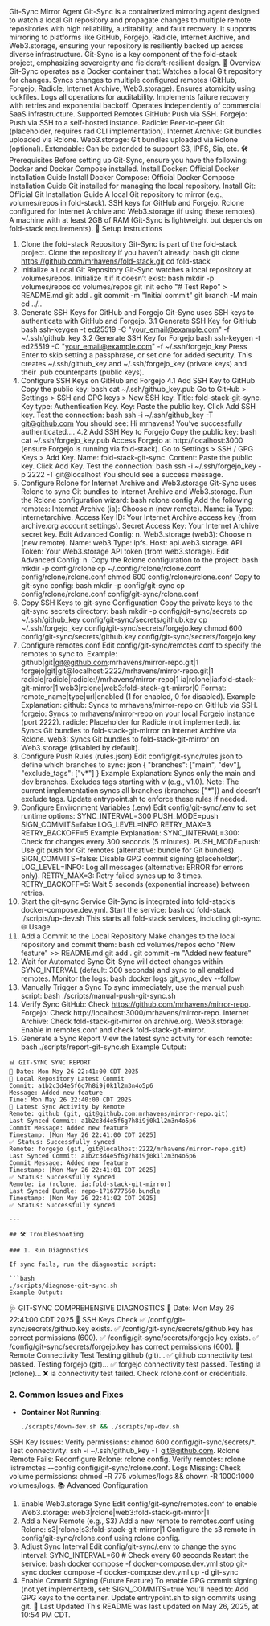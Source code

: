 Git-Sync Mirror Agent
Git-Sync is a containerized mirroring agent designed to watch a local Git repository and propagate changes to multiple remote repositories with high reliability, auditability, and fault recovery. It supports mirroring to platforms like GitHub, Forgejo, Radicle, Internet Archive, and Web3.storage, ensuring your repository is resiliently backed up across diverse infrastructure. Git-Sync is a key component of the fold-stack project, emphasizing sovereignty and fieldcraft-resilient design.
📜 Overview
Git-Sync operates as a Docker container that:
Watches a local Git repository for changes.
Syncs changes to multiple configured remotes (GitHub, Forgejo, Radicle, Internet Archive, Web3.storage).
Ensures atomicity using lockfiles.
Logs all operations for auditability.
Implements failure recovery with retries and exponential backoff.
Operates independently of commercial SaaS infrastructure.
Supported Remotes
GitHub: Push via SSH.
Forgejo: Push via SSH to a self-hosted instance.
Radicle: Peer-to-peer Git (placeholder, requires rad CLI implementation).
Internet Archive: Git bundles uploaded via Rclone.
Web3.storage: Git bundles uploaded via Rclone (optional).
Extendable: Can be extended to support S3, IPFS, Sia, etc.
🛠️ Prerequisites
Before setting up Git-Sync, ensure you have the following:
Docker and Docker Compose installed.
Install Docker: Official Docker Installation Guide
Install Docker Compose: Official Docker Compose Installation Guide
Git installed for managing the local repository.
Install Git: Official Git Installation Guide
A local Git repository to mirror (e.g., volumes/repos in fold-stack).
SSH keys for GitHub and Forgejo.
Rclone configured for Internet Archive and Web3.storage (if using these remotes).
A machine with at least 2GB of RAM (Git-Sync is lightweight but depends on fold-stack requirements).
🚀 Setup Instructions
1. Clone the fold-stack Repository
Git-Sync is part of the fold-stack project. Clone the repository if you haven’t already:
bash
git clone https://github.com/mrhavens/fold-stack.git
cd fold-stack
2. Initialize a Local Git Repository
Git-Sync watches a local repository at volumes/repos. Initialize it if it doesn’t exist:
bash
mkdir -p volumes/repos
cd volumes/repos
git init
echo "# Test Repo" > README.md
git add .
git commit -m "Initial commit"
git branch -M main
cd ../..
3. Generate SSH Keys for GitHub and Forgejo
Git-Sync uses SSH keys to authenticate with GitHub and Forgejo.
3.1 Generate SSH Key for GitHub
bash
ssh-keygen -t ed25519 -C "your_email@example.com" -f ~/.ssh/github_key
3.2 Generate SSH Key for Forgejo
bash
ssh-keygen -t ed25519 -C "your_email@example.com" -f ~/.ssh/forgejo_key
Press Enter to skip setting a passphrase, or set one for added security.
This creates ~/.ssh/github_key and ~/.ssh/forgejo_key (private keys) and their .pub counterparts (public keys).
4. Configure SSH Keys on GitHub and Forgejo
4.1 Add SSH Key to GitHub
Copy the public key:
bash
cat ~/.ssh/github_key.pub
Go to GitHub > Settings > SSH and GPG keys > New SSH key.
Title: fold-stack-git-sync.
Key type: Authentication Key.
Key: Paste the public key.
Click Add SSH key.
Test the connection:
bash
ssh -i ~/.ssh/github_key -T git@github.com
You should see: Hi mrhavens! You’ve successfully authenticated....
4.2 Add SSH Key to Forgejo
Copy the public key:
bash
cat ~/.ssh/forgejo_key.pub
Access Forgejo at http://localhost:3000 (ensure Forgejo is running via fold-stack).
Go to Settings > SSH / GPG Keys > Add Key.
Name: fold-stack-git-sync.
Content: Paste the public key.
Click Add Key.
Test the connection:
bash
ssh -i ~/.ssh/forgejo_key -p 2222 -T git@localhost
You should see a success message.
5. Configure Rclone for Internet Archive and Web3.storage
Git-Sync uses Rclone to sync Git bundles to Internet Archive and Web3.storage.
Run the Rclone configuration wizard:
bash
rclone config
Add the following remotes:
Internet Archive (ia):
Choose n (new remote).
Name: ia
Type: internetarchive.
Access Key ID: Your Internet Archive access key (from archive.org account settings).
Secret Access Key: Your Internet Archive secret key.
Edit Advanced Config: n.
Web3.storage (web3):
Choose n (new remote).
Name: web3
Type: ipfs.
Host: api.web3.storage.
API Token: Your Web3.storage API token (from web3.storage).
Edit Advanced Config: n.
Copy the Rclone configuration to the project:
bash
mkdir -p config/rclone
cp ~/.config/rclone/rclone.conf config/rclone/rclone.conf
chmod 600 config/rclone/rclone.conf
Copy to git-sync config:
bash
mkdir -p config/git-sync
cp config/rclone/rclone.conf config/git-sync/rclone.conf
6. Copy SSH Keys to git-sync Configuration
Copy the private keys to the git-sync secrets directory:
bash
mkdir -p config/git-sync/secrets
cp ~/.ssh/github_key config/git-sync/secrets/github.key
cp ~/.ssh/forgejo_key config/git-sync/secrets/forgejo.key
chmod 600 config/git-sync/secrets/github.key config/git-sync/secrets/forgejo.key
7. Configure remotes.conf
Edit config/git-sync/remotes.conf to specify the remotes to sync to. Example:
github|git|git@github.com:mrhavens/mirror-repo.git|1
forgejo|git|git@localhost:2222/mrhavens/mirror-repo.git|1
radicle|radicle|radicle://mrhavens/mirror-repo|1
ia|rclone|ia:fold-stack-git-mirror|1
web3|rclone|web3:fold-stack-git-mirror|0
Format: remote_name|type|url|enabled (1 for enabled, 0 for disabled).
Example Explanation:
github: Syncs to mrhavens/mirror-repo on GitHub via SSH.
forgejo: Syncs to mrhavens/mirror-repo on your local Forgejo instance (port 2222).
radicle: Placeholder for Radicle (not implemented).
ia: Syncs Git bundles to fold-stack-git-mirror on Internet Archive via Rclone.
web3: Syncs Git bundles to fold-stack-git-mirror on Web3.storage (disabled by default).
8. Configure Push Rules (rules.json)
Edit config/git-sync/rules.json to define which branches to sync:
json
{
  "branches": ["main", "dev"],
  "exclude_tags": ["v*"]
}
Example Explanation:
Syncs only the main and dev branches.
Excludes tags starting with v (e.g., v1.0).
Note: The current implementation syncs all branches (branches: ["*"]) and doesn’t exclude tags. Update entrypoint.sh to enforce these rules if needed.
9. Configure Environment Variables (.env)
Edit config/git-sync/.env to set runtime options:
SYNC_INTERVAL=300
PUSH_MODE=push
SIGN_COMMITS=false
LOG_LEVEL=INFO
RETRY_MAX=3
RETRY_BACKOFF=5
Example Explanation:
SYNC_INTERVAL=300: Check for changes every 300 seconds (5 minutes).
PUSH_MODE=push: Use git push for Git remotes (alternative: bundle for Git bundles).
SIGN_COMMITS=false: Disable GPG commit signing (placeholder).
LOG_LEVEL=INFO: Log all messages (alternative: ERROR for errors only).
RETRY_MAX=3: Retry failed syncs up to 3 times.
RETRY_BACKOFF=5: Wait 5 seconds (exponential increase) between retries.
10. Start the git-sync Service
Git-Sync is integrated into fold-stack’s docker-compose.dev.yml. Start the service:
bash
cd fold-stack
./scripts/up-dev.sh
This starts all fold-stack services, including git-sync.
🌐 Usage
1. Add a Commit to the Local Repository
Make changes to the local repository and commit them:
bash
cd volumes/repos
echo "New feature" >> README.md
git add .
git commit -m "Added new feature"
2. Wait for Automated Sync
Git-Sync will detect changes within SYNC_INTERVAL (default: 300 seconds) and sync to all enabled remotes. Monitor the logs:
bash
docker logs git_sync_dev --follow
3. Manually Trigger a Sync
To sync immediately, use the manual push script:
bash
./scripts/manual-push-git-sync.sh
4. Verify Sync
GitHub: Check https://github.com/mrhavens/mirror-repo.
Forgejo: Check http://localhost:3000/mrhavens/mirror-repo.
Internet Archive: Check fold-stack-git-mirror on archive.org.
Web3.storage: Enable in remotes.conf and check fold-stack-git-mirror.
5. Generate a Sync Report
View the latest sync activity for each remote:
bash
./scripts/report-git-sync.sh
Example Output:
```
📊 GIT-SYNC SYNC REPORT
📅 Date: Mon May 26 22:41:00 CDT 2025
📌 Local Repository Latest Commit
Commit: a1b2c3d4e5f6g7h8i9j0k1l2m3n4o5p6
Message: Added new feature
Time: Mon May 26 22:40:00 CDT 2025
📌 Latest Sync Activity by Remote
Remote: github (git, git@github.com:mrhavens/mirror-repo.git)
Last Synced Commit: a1b2c3d4e5f6g7h8i9j0k1l2m3n4o5p6
Commit Message: Added new feature
Timestamp: [Mon May 26 22:41:00 CDT 2025]
✅ Status: Successfully synced
Remote: forgejo (git, git@localhost:2222/mrhavens/mirror-repo.git)
Last Synced Commit: a1b2c3d4e5f6g7h8i9j0k1l2m3n4o5p6
Commit Message: Added new feature
Timestamp: [Mon May 26 22:41:01 CDT 2025]
✅ Status: Successfully synced
Remote: ia (rclone, ia:fold-stack-git-mirror)
Last Synced Bundle: repo-1716777660.bundle
Timestamp: [Mon May 26 22:41:02 CDT 2025]
✅ Status: Successfully synced

---

## 🛠️ Troubleshooting

### 1. Run Diagnostics

If sync fails, run the diagnostic script:

```bash
./scripts/diagnose-git-sync.sh
Example Output:
```
🩺 GIT-SYNC COMPREHENSIVE DIAGNOSTICS
📅 Date: Mon May 26 22:41:00 CDT 2025
📌 SSH Keys Check
✅ /config/git-sync/secrets/github.key exists.
✅ /config/git-sync/secrets/github.key has correct permissions (600).
✅ /config/git-sync/secrets/forgejo.key exists.
✅ /config/git-sync/secrets/forgejo.key has correct permissions (600).
📌 Remote Connectivity Test
Testing github (git)...
✅ github connectivity test passed.
Testing forgejo (git)...
✅ forgejo connectivity test passed.
Testing ia (rclone)...
❌ ia connectivity test failed. Check rclone.conf or credentials.

### 2. Common Issues and Fixes

- **Container Not Running**:
  ```bash
  ./scripts/down-dev.sh && ./scripts/up-dev.sh
SSH Key Issues:
Verify permissions: chmod 600 config/git-sync/secrets/*.
Test connectivity: ssh -i ~/.ssh/github_key -T git@github.com.
Rclone Remote Fails:
Reconfigure Rclone: rclone config.
Verify remotes: rclone listremotes --config config/git-sync/rclone.conf.
Logs Missing:
Check volume permissions: chmod -R 775 volumes/logs && chown -R 1000:1000 volumes/logs.
📚 Advanced Configuration
1. Enable Web3.storage Sync
Edit config/git-sync/remotes.conf to enable Web3.storage:
web3|rclone|web3:fold-stack-git-mirror|1
2. Add a New Remote (e.g., S3)
Add a new remote to remotes.conf using Rclone:
s3|rclone|s3:fold-stack-git-mirror|1
Configure the s3 remote in config/git-sync/rclone.conf using rclone config.
3. Adjust Sync Interval
Edit config/git-sync/.env to change the sync interval:
SYNC_INTERVAL=60  # Check every 60 seconds
Restart the service:
bash
docker compose -f docker-compose.dev.yml stop git-sync
docker compose -f docker-compose.dev.yml up -d git-sync
4. Enable Commit Signing (Future Feature)
To enable GPG commit signing (not yet implemented), set:
SIGN_COMMITS=true
You’ll need to:
Add GPG keys to the container.
Update entrypoint.sh to sign commits using git.
📅 Last Updated
This README was last updated on May 26, 2025, at 10:54 PM CDT.

